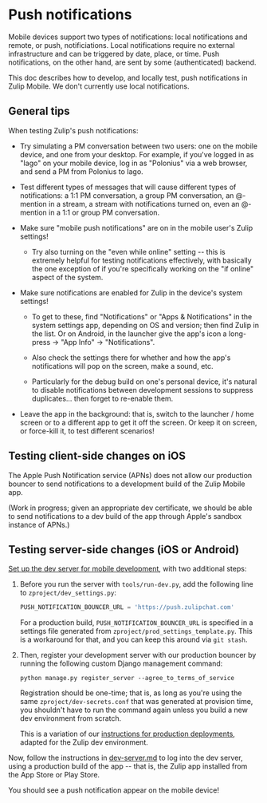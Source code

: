 # Push notifications

Mobile devices support two types of notifications: local notifications
and remote, or push, notificiations.  Local notifications require no external
infrastructure and can be triggered by date, place, or time.  Push
notifications, on the other hand, are sent by some (authenticated) backend.

This doc describes how to develop, and locally test, push notifications in
Zulip Mobile.  We don't currently use local notifications.


## General tips

When testing Zulip's push notifications:

* Try simulating a PM conversation between two users: one on the
  mobile device, and one from your desktop.  For example, if you've
  logged in as "Iago" on your mobile device, log in as "Polonius" via
  a web browser, and send a PM from Polonius to Iago.

* Test different types of messages that will cause different types of
  notifications: a 1:1 PM conversation, a group PM conversation, an
  @-mention in a stream, a stream with notifications turned on, even
  an @-mention in a 1:1 or group PM conversation.

* Make sure "mobile push notifications" are on in the mobile user's
  Zulip settings!

  * Try also turning on the "even while online" setting -- this is
    extremely helpful for testing notifications effectively, with
    basically the one exception of if you're specifically working on
    the "if online" aspect of the system.

* Make sure notifications are enabled for Zulip in the device's system
  settings!

  * To get to these, find "Notifications" or "Apps & Notifications" in
    the system settings app, depending on OS and version; then find
    Zulip in the list.  Or on Android, in the launcher give the app's
    icon a long-press -> "App Info" -> "Notifications".

  * Also check the settings there for whether and how the app's
    notifications will pop on the screen, make a sound, etc.

  * Particularly for the debug build on one's personal device, it's
    natural to disable notifications between development sessions to
    suppress duplicates... then forget to re-enable them.

* Leave the app in the background: that is, switch to the launcher /
  home screen or to a different app to get it off the screen.  Or
  keep it on screen, or force-kill it, to test different scenarios!


## Testing client-side changes on iOS

The Apple Push Notification service (APNs) does not allow our production
bouncer to send notifications to a development build of the Zulip Mobile
app.

(Work in progress; given an appropriate dev certificate, we should be able
to send notifications to a dev build of the app through Apple's sandbox
instance of APNs.)


## Testing server-side changes (iOS or Android)

[Set up the dev server for mobile development](dev-server.md), with two
additional steps:

1. Before you run the server with `tools/run-dev.py`, add the following line
   to `zproject/dev_settings.py`:

   ```python
   PUSH_NOTIFICATION_BOUNCER_URL = 'https://push.zulipchat.com'
   ```

   For a production build, `PUSH_NOTIFICATION_BOUNCER_URL` is specified in a
   settings file generated from `zproject/prod_settings_template.py`. This is
   a workaround for that, and you can keep this around via `git stash`.

2. Then, register your development server with our production bouncer by 
   running the following custom Django management command:

   ```
   python manage.py register_server --agree_to_terms_of_service
   ```

   Registration should be one-time; that is, as long as you're using the
   same `zproject/dev-secrets.conf` that was generated at provision time, you
   shouldn't have to run the command again unless you build a new dev
   environment from scratch.

   This is a variation of our [instructions for production
   deployments](https://zulip.readthedocs.io/en/latest/production/mobile-push-notifications.html),
   adapted for the Zulip dev environment.

Now, follow the instructions in [dev-server.md](dev-server.md) to log into
the dev server, using a production build of the app -- that is, the Zulip
app installed from the App Store or Play Store.

You should see a push notification appear on the mobile device!
